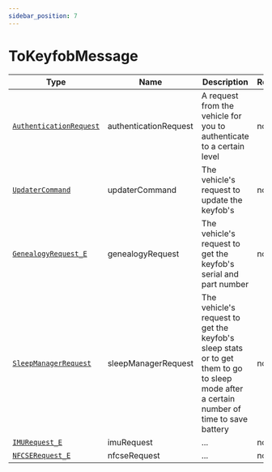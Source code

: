 ```yaml
---
sidebar_position: 7
---
```

# ToKeyfobMessage

Type|Name|Description|Repeated?
-|-|-|-
[`AuthenticationRequest`](other/authrequest)|authenticationRequest|A request from the vehicle for you to authenticate to a certain level|no
[`UpdaterCommand`](other/updatercmd)|updaterCommand|The vehicle's request to update the keyfob's|no
[`GenealogyRequest_E`](enums/genreq_e)|genealogyRequest|The vehicle's request to get the keyfob's serial and part number|no
[`SleepManagerRequest`](other/sleepmanreq)|sleepManagerRequest|The vehicle's request to get the keyfob's sleep stats or to get them to go to sleep mode after a certain number of time to save battery|no
[`IMURequest_E`](enums/imustate_e)|imuRequest|...|no
[`NFCSERequest_E`](enums/nfcsereq_e)|nfcseRequest|...|no